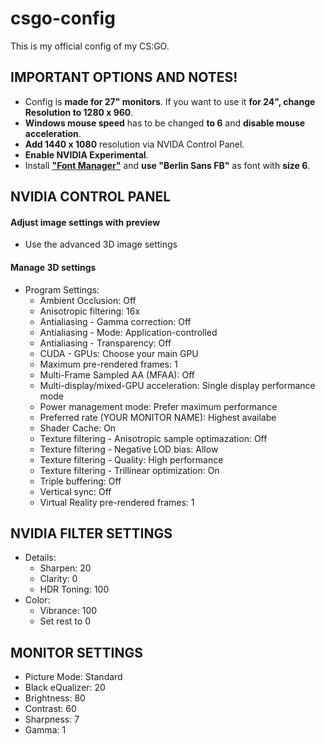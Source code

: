 # csgo-config
This is my official config of my CS:GO.

## IMPORTANT OPTIONS AND NOTES!
* Config is **made for 27" monitors**. If you want to use it **for 24", change Resolution to 1280 x 960**.
* **Windows mouse speed** has to be changed **to 6** and **disable mouse acceleration**.
* **Add 1440 x 1080** resolution via NVIDA Control Panel.
* **Enable NVIDIA Experimental**.
* Install **["Font Manager"](https://github.com/WilliamRagstad/Font-Manager)** and **use "Berlin Sans FB"** as font with **size 6**.

## NVIDIA CONTROL PANEL
#### Adjust image settings with preview 
* Use the advanced 3D image settings

#### Manage 3D settings
* Program Settings:
  * Ambient Occlusion: Off
  * Anisotropic filtering: 16x
  * Antialiasing - Gamma correction: Off
  * Antialiasing - Mode: Application-controlled
  * Antialiasing - Transparency: Off
  * CUDA - GPUs: Choose your main GPU
  * Maximum pre-rendered frames: 1
  * Multi-Frame Sampled AA (MFAA): Off
  * Multi-display/mixed-GPU acceleration: Single display performance mode
  * Power management mode: Prefer maximum performance
  * Preferred rate (YOUR MONITOR NAME): Highest availabe 
  * Shader Cache: On
  * Texture filtering - Anisotropic sample optimazation: Off 
  * Texture filtering - Negative LOD bias: Allow
  * Texture filtering - Quality: High performance
  * Texture filtering - Trillinear optimization: On
  * Triple buffering: Off
  * Vertical sync: Off
  * Virtual Reality pre-rendered frames: 1

## NVIDIA FILTER SETTINGS
* Details:
  * Sharpen: 20
  * Clarity: 0
  * HDR Toning: 100
* Color:
  * Vibrance: 100
  * Set rest to 0

## MONITOR SETTINGS
* Picture Mode: Standard
* Black eQualizer: 20
* Brightness: 80
* Contrast: 60
* Sharpness: 7
* Gamma: 1
